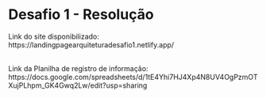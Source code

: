 <h1> Desafio 1 - Resolução </h1>
<p> Link do site disponibilizado: https://landingpagearquiteturadesafio1.netlify.app/  </p> <br>
Link da Planilha de registro de informação: https://docs.google.com/spreadsheets/d/1tE4Yhi7HJ4Xp4N8UV4OgPzmOTXujPLhpm_GK4Gwq2Lw/edit?usp=sharing
